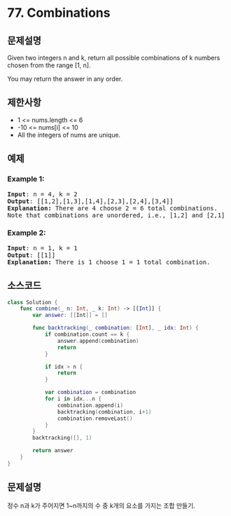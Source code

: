 # 77. Combinations

## 문제설명
Given two integers n and k, return all possible combinations of k numbers chosen from the range [1, n].

You may return the answer in any order.

## 제한사항
- 1 <= nums.length <= 6
- -10 <= nums[i] <= 10
- All the integers of nums are unique.

## 예제
### Example 1:
<pre>
<b>Input</b>: n = 4, k = 2
<b>Output</b>: [[1,2],[1,3],[1,4],[2,3],[2,4],[3,4]]
<b>Explanation:</b> There are 4 choose 2 = 6 total combinations.
Note that combinations are unordered, i.e., [1,2] and [2,1] are considered to be the same combination.
</pre>

### Example 2:
<pre>
<b>Input</b>: n = 1, k = 1
<b>Output</b>: [[1]]
<b>Explanation:</b> There is 1 choose 1 = 1 total combination.
</pre>

## 소스코드
```Swift
class Solution {
    func combine(_ n: Int, _ k: Int) -> [[Int]] {
        var answer: [[Int]] = []

        func backtracking(_ combination: [Int], _ idx: Int) {
            if combination.count == k {
                answer.append(combination)
                return
            }

            if idx > n {
                return
            }

            var combination = combination
            for i in idx...n {
                combination.append(i)
                backtracking(combination, i+1)
                combination.removeLast()
            }
        }
        backtracking([], 1)

        return answer
    }
}
```

## 문제설명
정수 n과 k가 주어지면 1~n까지의 수 중 k개의 요소를 가지는 조합 만들기.